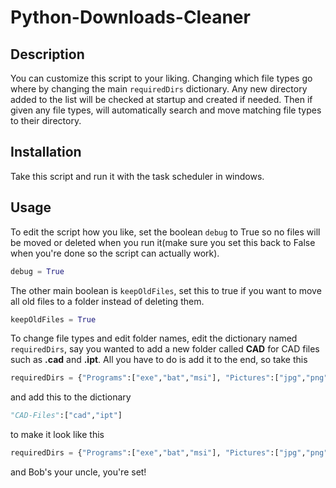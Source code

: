# Python-Downloads-Cleaner

## Description
You can customize this script to your liking. Changing which file types go where by changing the main `requiredDirs` dictionary. Any new directory added to the list will be checked at startup and created if needed. Then if given any file types, will automatically search and move matching file types to their directory.

## Installation
Take this script and run it with the task scheduler in windows.

## Usage
To edit the script how you like, set the boolean `debug` to True so no files will be moved or deleted when you run it(make sure you set this back to False when you're done so the script can actually work).
```Python
debug = True
```
The other main boolean is `keepOldFiles`, set this to true if you want to move all old files to a folder instead of deleting them.
```Python
keepOldFiles = True
```
To change file types and edit folder names, edit the dictionary named `requiredDirs`, say you wanted to add a new folder called **CAD** for CAD files such as **.cad** and **.ipt**. All you have to do is add it to the end, so take this

```Python
requiredDirs = {"Programs":["exe","bat","msi"], "Pictures":["jpg","png","gif","bmp"], "Documents":["doc","docx","txt","pdf","pptx","ppt"], "ISOs":["bz2","zip","gz"], "Archives":["iso","img"], "OLD":[],"Installers":[], "Logs":["log"]}
```

and add this to the dictionary

```Python
"CAD-Files":["cad","ipt"]
```

to make it look like this

```Python
requiredDirs = {"Programs":["exe","bat","msi"], "Pictures":["jpg","png","gif","bmp"], "Documents":["doc","docx","txt","pdf","pptx","ppt"], "ISOs":["bz2","zip","gz"], "Archives":["iso","img"], "OLD":[],"Installers":[], "Logs":["log"], "CAD-Files":["cad","ipt"]}
```

and Bob's your uncle, you're set!
